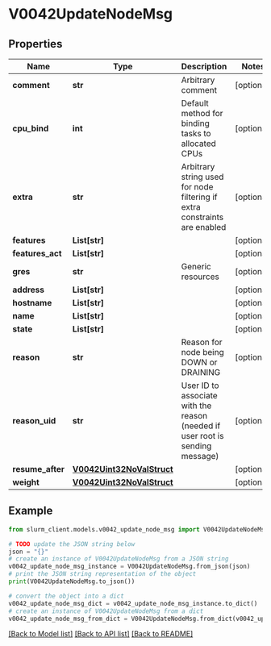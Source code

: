 # V0042UpdateNodeMsg


## Properties

Name | Type | Description | Notes
------------ | ------------- | ------------- | -------------
**comment** | **str** | Arbitrary comment | [optional] 
**cpu_bind** | **int** | Default method for binding tasks to allocated CPUs | [optional] 
**extra** | **str** | Arbitrary string used for node filtering if extra constraints are enabled | [optional] 
**features** | **List[str]** |  | [optional] 
**features_act** | **List[str]** |  | [optional] 
**gres** | **str** | Generic resources | [optional] 
**address** | **List[str]** |  | [optional] 
**hostname** | **List[str]** |  | [optional] 
**name** | **List[str]** |  | [optional] 
**state** | **List[str]** |  | [optional] 
**reason** | **str** | Reason for node being DOWN or DRAINING | [optional] 
**reason_uid** | **str** | User ID to associate with the reason (needed if user root is sending message) | [optional] 
**resume_after** | [**V0042Uint32NoValStruct**](V0042Uint32NoValStruct.md) |  | [optional] 
**weight** | [**V0042Uint32NoValStruct**](V0042Uint32NoValStruct.md) |  | [optional] 

## Example

```python
from slurm_client.models.v0042_update_node_msg import V0042UpdateNodeMsg

# TODO update the JSON string below
json = "{}"
# create an instance of V0042UpdateNodeMsg from a JSON string
v0042_update_node_msg_instance = V0042UpdateNodeMsg.from_json(json)
# print the JSON string representation of the object
print(V0042UpdateNodeMsg.to_json())

# convert the object into a dict
v0042_update_node_msg_dict = v0042_update_node_msg_instance.to_dict()
# create an instance of V0042UpdateNodeMsg from a dict
v0042_update_node_msg_from_dict = V0042UpdateNodeMsg.from_dict(v0042_update_node_msg_dict)
```
[[Back to Model list]](../README.md#documentation-for-models) [[Back to API list]](../README.md#documentation-for-api-endpoints) [[Back to README]](../README.md)


